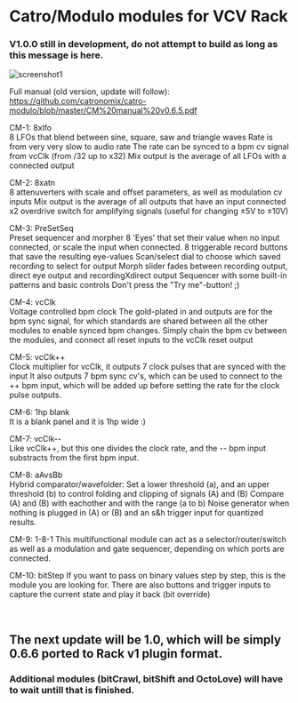
# Catro/Modulo modules for VCV Rack

### V1.0.0 still in development, do not attempt to build as long as this message is here.

![screenshot1](https://github.com/catronomix/catro-modulo/blob/master/CM066.PNG?raw=true)

Full manual (old version, update will follow): <br> https://github.com/catronomix/catro-modulo/blob/master/CM%20manual%20v0.6.5.pdf

CM-1: 8xlfo <br>
8 LFOs that blend between sine, square, saw and triangle waves
Rate is from very very slow to audio rate
The rate can be synced to a bpm cv signal from vcClk (from /32 up to x32)
Mix output is the average of all LFOs with a connected output

CM-2: 8xatn<br>
8 attenuverters with scale and offset parameters, as well as modulation cv inputs
Mix output is the average of all outputs that have an input connected
x2 overdrive switch for amplifying signals (useful for changing ±5V to ±10V)

CM-3: PreSetSeq<br>
Preset sequencer and morpher 
8 'Eyes' that set their value when no input connected, or scale the input when connected.
8 triggerable record buttons that save the resulting eye-values
Scan/select dial to choose which saved recording to select for output
Morph slider fades between recording output, direct eye output and recordingXdirect output
Sequencer with some built-in patterns and basic controls
Don't press the "Try me"-button! ;)

CM-4: vcClk<br>
Voltage controlled bpm clock
The gold-plated in and outputs are for the bpm sync signal, for which standards are shared between all the other modules to enable synced bpm changes. Simply chain the bpm cv between the modules, and connect all reset inputs to the vcClk reset output

CM-5: vcClk++<br>
Clock multiplier for vcClk, it outputs 7 clock pulses that are synced with the input
It also outputs 7 bpm sync cv's, which can be used to connect to the ++ bpm input, which will be added up before setting the rate for the clock pulse outputs.

CM-6: 1hp blank<br>
It is a blank panel and it is 1hp wide :)

CM-7: vcClk--<br>
Like vcClk++, but this one divides the clock rate, and the -- bpm input substracts from the first bpm input.

CM-8: aAvsBb<br>
Hybrid comparator/wavefolder:
Set a lower threshold (a), and an upper threshold (b) to control folding and clipping of signals (A) and (B)
Compare (A) and (B) with eachother and with the range (a to b)
Noise generator when nothing is plugged in (A) or (B) and an s&h trigger input for quantized results.

CM-9: 1-8-1
This multifunctional module can act as a selector/router/switch as well as a modulation and gate sequencer, depending on which ports are connected.

CM-10: bitStep
If you want to pass on binary values step by step, this is the module you are looking for.
There are also buttons and trigger inputs to capture the current state and play it back (bit override)

&nbsp;

## The next update will be 1.0, which will be simply 0.6.6 ported to Rack v1 plugin format.
### Additional modules (bitCrawl, bitShift and OctoLove) will have to wait untill that is finished.
